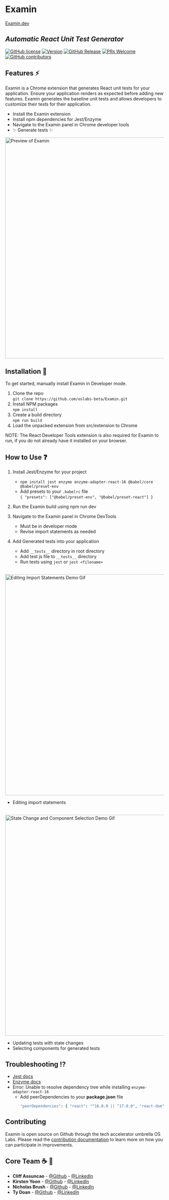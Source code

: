# Examin

[Examin.dev](https://www.examin.dev/)

## _Automatic React Unit Test Generator_

[![GitHub license](https://img.shields.io/badge/license-MIT-blue.svg)](https://github.com/facebook/react/blob/master/LICENSE)
[![Version](https://badge.fury.io/gh/tterb%2FHyde.svg)]()
[![GitHub Release](https://img.shields.io/static/v1?label=release&message=1.0.0.1&color=brightgreen)]()
[![PRs Welcome](https://img.shields.io/badge/PRs-welcome-brightgreen.svg?style=flat-square)]()
[![GitHub contributors](https://img.shields.io/static/v1?label=contributers&message=4&color=yellowgreen)]()

## Features ⚡

Examin is a Chrome extension that generates React unit tests for your application. Ensure your application renders as expected before adding new features. Examin generates the baseline unit tests and allows developers to customize their tests for their application.

- Install the Examin extension
- Install npm dependencies for Jest/Enzyme
- Navigate to the Examin panel in Chrome developer tools
- ✨ Generate tests ✨

<img alt="Preview of Examin" src="./src/extension/assets/main.png" width="700">

## Installation 🔌

To get started, manually install Examin in Developer mode.

1. Clone the repo <br/>
   `git clone https://github.com/oslabs-beta/Examin.git`
2. Install NPM packages <br/>
   `npm install`
3. Create a build directory <br/>
   `npm run build`
4. Load the unpacked extension from src/extension to Chrome

NOTE: The React Developer Tools extension is also required for Examin to run, if you do not already have it installed on your browser.

## How to Use ❓️

1. Install Jest/Enzyme for your project

   - `npm install jest enzyme enzyme-adapter-react-16 @babel/core @babel/preset-env`
   - Add presets to your `.babelrc` file <br/>
     `{ "presets": ["@babel/preset-env", "@babel/preset-react"] }`

2. Run the Examin build using npm run dev

3. Navigate to the Examin panel in Chrome DevTools

   - Must be in developer mode
   - Revise import statements as needed

4. Add Generated tests into your application
   - Add `__tests__` directory in root directory
   - Add test js file to `__tests__` directory
   - Run tests using `jest` or `jest <filename>`

<br/><img alt="Editing Import Statements Demo Gif" src="./src/extension/assets/edit-import-statements.gif" width="700">

- Editing import statements

<br/><img alt="State Change and Component Selection Demo Gif" src="./src/extension/assets/state-changes-component-selection.gif" width="700">

- Updating tests with state changes
- Selecting components for generated tests

## Troubleshooting ⁉️

- [Jest docs](https://jestjs.io/docs/getting-started)
- [Enzyme docs](https://enzymejs.github.io/enzyme/)
- Error: Unable to resolve dependency tree while installing `enzyme-adapter-react-16`
  - Add peerDependencies to your **package.json** file
    ```sh
    "peerDependencies": { "react": "^16.8.0 || ^17.0.0", "react-dom": "^16.8.0 || ^17.0.0" }
    ```

## Contributing

Examin is open source on Github through the tech accelerator umbrella OS Labs. Please read the [contribution documentation](./contributing.md) to learn more on how you can participate in improvements.

## Core Team ☕ 💼

- **Cliff Assuncao** - [@Github](https://github.com/WizardSource) - [@LinkedIn](https://www.linkedin.com/in/cliff-assuncao-1b2593211/)
- **Kirsten Yoon** - [@Github](https://github.com/kirstenyoon) - [@LinkedIn](http://linkedin.com/in/kirstenyoon)
- **Nicholas Brush** - [@Github](https://github.com/Njbrush) - [@LinkedIn](https://www.linkedin.com/in/nicholas-j-brush/)
- **Ty Doan** - [@Github](https://github.com/tdoan35) - [@LinkedIn](https://www.linkedin.com/in/ty-thanh-doan/)
